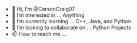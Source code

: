 - 👋 Hi, I’m @CarsonCraig07
- 👀 I’m interested in ... Anything
- 🌱 I’m currently learning ... C++, Java, and Python
- 💞️ I’m looking to collaborate on ... Python Projects
- 📫 How to reach me ... 

<!---
CarsonCraig07/CarsonCraig07 is a ✨ special ✨ repository because its `README.md` (this file) appears on your GitHub profile.
You can click the Preview link to take a look at your changes.
--->
